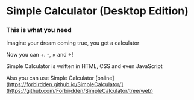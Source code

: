 # Simple Calculator (Desktop Edition)

### This is what you need

Imagine your dream coming true, you get a calculator

Now you can +. -, × and ÷!

Simple Calculator is written in HTML, CSS and even JavaScript

Also you can use Simple Calculator [online](https://forbirdden.github.io/SimpleCalculator/](https://github.com/Forbirdden/SimpleCalculator/tree/web)

